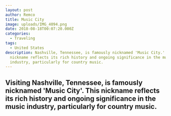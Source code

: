 ```yaml
---
layout: post
author: Remco
title: Music City
image: uploads/IMG_4094.png
date: 2018-08-18T00:07:20.000Z
categories:
  - Traveling
tags:
  - United States
description: Nashville, Tennessee, is famously nicknamed 'Music City.' This
  nickname reflects its rich history and ongoing significance in the music
  industry, particularly for country music.
---
```


## Visiting Nashville, Tennessee, is famously nicknamed 'Music City'. This nickname reflects its rich history and ongoing significance in the music industry, particularly for country music.

